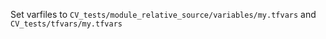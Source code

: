 Set varfiles to `CV_tests/module_relative_source/variables/my.tfvars` and `CV_tests/tfvars/my.tfvars`